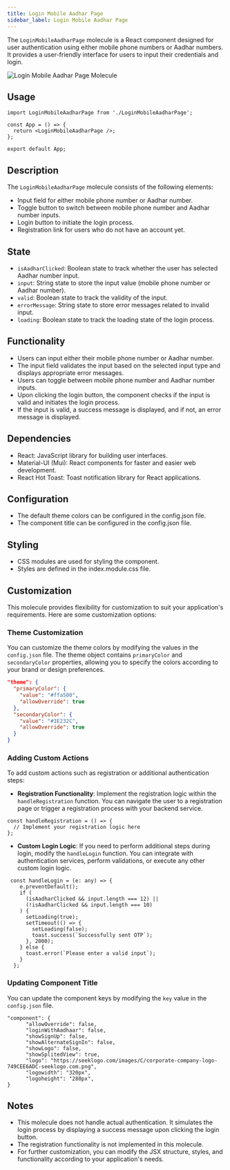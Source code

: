 ```yaml
---
title: Login Mobile Aadhar Page
sidebar_label: Login Mobile Aadhar Page
---
```


<head>
  <title> Login Mobile Aadhar Page </title>
  <meta name="description" content="your meta content goes here" />
</head>

The `LoginMobileAadharPage` molecule is a React component designed for user authentication using either mobile phone numbers or Aadhar numbers. It provides a user-friendly interface for users to input their credentials and login.

<img src="/img/molecules/loginMobileAadharPage.png" alt="Login Mobile Aadhar Page Molecule" />

## Usage

```tsx
import LoginMobileAadharPage from './LoginMobileAadharPage';

const App = () => {
  return <LoginMobileAadharPage />;
};

export default App;
```

## Description

The `LoginMobileAadharPage` molecule consists of the following elements:

- Input field for either mobile phone number or Aadhar number.
- Toggle button to switch between mobile phone number and Aadhar number inputs.
- Login button to initiate the login process.
- Registration link for users who do not have an account yet.

## State

- `isAadharClicked`: Boolean state to track whether the user has selected Aadhar number input.
- `input`: String state to store the input value (mobile phone number or Aadhar number).
- `valid`: Boolean state to track the validity of the input.
- `errorMessage`: String state to store error messages related to invalid input.
- `loading`: Boolean state to track the loading state of the login process.

## Functionality

- Users can input either their mobile phone number or Aadhar number.
- The input field validates the input based on the selected input type and displays appropriate error messages.
- Users can toggle between mobile phone number and Aadhar number inputs.
- Upon clicking the login button, the component checks if the input is valid and initiates the login process.
- If the input is valid, a success message is displayed, and if not, an error message is displayed.

## Dependencies

- React: JavaScript library for building user interfaces.
- Material-UI (Mui): React components for faster and easier web development.
- React Hot Toast: Toast notification library for React applications.

## Configuration

- The default theme colors can be configured in the config.json file.
- The component title can be configured in the config.json file.

## Styling

- CSS modules are used for styling the component.
- Styles are defined in the index.module.css file.

## Customization

This molecule provides flexibility for customization to suit your application's requirements. Here are some customization options:

### Theme Customization

You can customize the theme colors by modifying the values in the `config.json` file. The theme object contains `primaryColor` and `secondaryColor` properties, allowing you to specify the colors according to your brand or design preferences.

```json
"theme": {
  "primaryColor": {
    "value": "#ffa500",
    "allowOverride": true
  },
  "secondaryColor": {
    "value": "#1E232C",
    "allowOverride": true
  }
}
```

### Adding Custom Actions

To add custom actions such as registration or additional authentication steps:

- **Registration Functionality**: Implement the registration logic within the `handleRegistration` function. You can navigate the user to a registration page or trigger a registration process with your backend service.

```
const handleRegistration = () => {
  // Implement your registration logic here
};
```

- **Custom Login Logic**: If you need to perform additional steps during login, modify the `handleLogin` function. You can integrate with authentication services, perform validations, or execute any other custom login logic.

```
 const handleLogin = (e: any) => {
    e.preventDefault();
    if (
      (isAadharClicked && input.length === 12) ||
      (!isAadharClicked && input.length === 10)
    ) {
      setLoading(true);
      setTimeout(() => {
        setLoading(false);
        toast.success(`Successfully sent OTP`);
      }, 2000);
    } else {
      toast.error(`Please enter a valid input`);
    }
  };
```

### Updating Component Title

You can update the component keys by modifying the `key` value in the `config.json` file.

```
"component": {
      "allowOverride": false,
      "loginWithAadhaar": false,
      "showSignUp": false,
      "showAlternateSignIn": false,
      "showLogo": false,
      "showSplitedView": true,
      "logo": "https://seeklogo.com/images/C/corporate-company-logo-749CEE6ADC-seeklogo.com.png",
      "logowidth": "320px",
      "logoheight": "280px",
}
```

## Notes

- This molecule does not handle actual authentication. It simulates the login process by displaying a success message upon clicking the login button.
- The registration functionality is not implemented in this molecule.
- For further customization, you can modify the JSX structure, styles, and functionality according to your application's needs.
